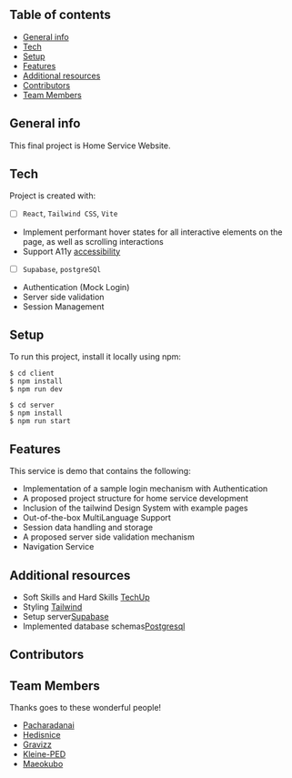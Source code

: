 ## Table of contents

- [General info](#general-info)
- [Tech](#tech)
- [Setup](#setup)
- [Features](#feature)
- [Additional resources](#Additional-resources)
- [Contributors](#contributors)
- [Team Members](#team-members)

## General info

This final project is Home Service Website.

## Tech

Project is created with:

- [ ] `React`, `Tailwind CSS`, `Vite`

* Implement performant hover states for all interactive
  elements on the page, as well as scrolling interactions
* Support A11y
  [accessibility](https://developer.mozilla.org/en-US/docs/Learn/Tools_and_testing/Client-side_JavaScript_frameworksReact_accessibility)

- [ ] `Supabase`, `postgreSQl`

* Authentication (Mock Login)
* Server side validation
* Session Management

## Setup

To run this project, install it locally using npm:

```
$ cd client
$ npm install
$ npm run dev
```

```
$ cd server
$ npm install
$ npm run start
```

## Features

This service is demo that contains the following:

- Implementation of a sample login mechanism with Authentication
- A proposed project structure for home service development
- Inclusion of the tailwind Design System with example pages
- Out-of-the-box MultiLanguage Support
- Session data handling and storage
- A proposed server side validation mechanism
- Navigation Service

## Additional resources

- Soft Skills and Hard Skills
  [TechUp](https://www.techupth.com)
- Styling [Tailwind](https://v2.tailwindcss.com/docs)
- Setup server[Supabase](https://supabase.com/docs)
- Implemented database
  schemas[Postgresql](https://www.postgresql.org/docs/)

## Contributors

<!--https://www.linkedin.com/in/r-sripen/-->

## Team Members

Thanks goes to these wonderful people!

- [Pacharadanai](https://github.com/P-Pacharadanai)
- [Hedisnice](https://github.com/hedisnice)
- [Gravizz](https://github.com/Gravizz)
- [Kleine-PED](https://github.com/Kleine-PED)
- [Maeokubo](https://github.com/Maeokubo)
